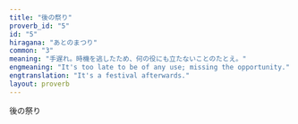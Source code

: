```yaml
---
title: "後の祭り"
proverb_id: "5"
id: "5"
hiragana: "あとのまつり"
common: "3"
meaning: "手遅れ。時機を逃したため、何の役にも立たないことのたとえ。"
engmeaning: "It's too late to be of any use; missing the opportunity."
engtranslation: "It's a festival afterwards."
layout: proverb
---
```


後の祭り
